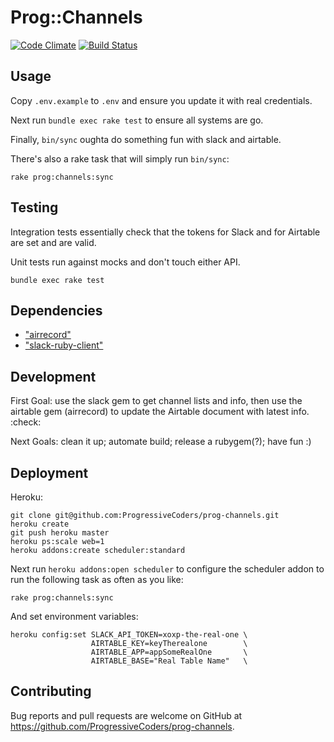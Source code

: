# Prog::Channels

[![Code Climate](https://codeclimate.com/github/ProgressiveCoders/prog-channels/badges/gpa.svg)](https://codeclimate.com/github/ProgressiveCoders/prog-channels) [![Build Status](https://travis-ci.org/rthbound/prog-channels.svg?branch=master)](https://travis-ci.org/rthbound/prog-channels)

## Usage

Copy `.env.example` to `.env` and ensure you update it with real credentials.

Next run `bundle exec rake test` to ensure all systems are go.

Finally, `bin/sync` oughta do something fun with slack and airtable.

There's also a rake task that will simply run `bin/sync`:

    rake prog:channels:sync

## Testing

Integration tests essentially check that the tokens for Slack and for Airtable are set and are valid.

Unit tests run against mocks and don't touch either API.

    bundle exec rake test

## Dependencies

- ["airrecord"](https://github.com/sirupsen/airrecord)
- ["slack-ruby-client"](https://github.com/slack-ruby/slack-ruby-client)

## Development

First Goal: use the slack gem to get channel lists and info, then use the airtable gem (airrecord) to update the Airtable document with latest info. :check:

Next Goals: clean it up; automate build; release a rubygem(?); have fun :)

## Deployment

Heroku:

    git clone git@github.com:ProgressiveCoders/prog-channels.git
    heroku create
    git push heroku master
    heroku ps:scale web=1
    heroku addons:create scheduler:standard


Next run `heroku addons:open scheduler` to configure the scheduler addon to run the following task as often as you like:

    rake prog:channels:sync

And set environment variables:

    heroku config:set SLACK_API_TOKEN=xoxp-the-real-one \
                      AIRTABLE_KEY=keyTherealone        \
                      AIRTABLE_APP=appSomeRealOne       \
                      AIRTABLE_BASE="Real Table Name"   \

## Contributing

Bug reports and pull requests are welcome on GitHub at https://github.com/ProgressiveCoders/prog-channels.

